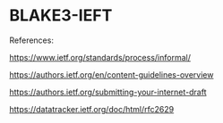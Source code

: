 # BLAKE3-IEFT

References:

https://www.ietf.org/standards/process/informal/

https://authors.ietf.org/en/content-guidelines-overview

https://authors.ietf.org/submitting-your-internet-draft

https://datatracker.ietf.org/doc/html/rfc2629
